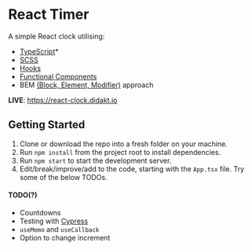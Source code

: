 # React Timer

A simple React clock utilising:
* [TypeScript](https://create-react-app.dev/docs/adding-typescript/)*
* [SCSS](https://sass-lang.com/)
* [Hooks](https://reactjs.org/docs/hooks-intro.html)
* [Functional Components](https://reactjs.org/docs/components-and-props.html)
* BEM [(Block, Element, Modifier)](https://en.bem.info/methodology/quick-start/) approach

**LIVE**: https://react-clock.didakt.io

## Getting Started
1) Clone or download the repo into a fresh folder on your machine.
2) Run `npm install` from the project root to install dependencies.
3) Run `npm start` to start the development server.
4) Edit/break/improve/add to the code, starting with the `App.tsx` file. Try some of the below TODOs.

#### TODO(?)
* Countdowns
* Testing with [Cypress](https://www.cypress.io/)
* `useMemo` and `useCallback`
* Option to change increment
